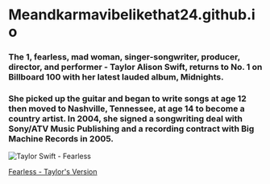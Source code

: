 # Meandkarmavibelikethat24.github.io
### The 1, fearless, mad woman, singer-songwriter, producer, director, and performer - Taylor Alison Swift, returns to No. 1 on Billboard 100 with her latest lauded album, Midnights. 
### She picked up the guitar and began to write songs at age 12 then moved to Nashville, Tennessee, at age 14 to become a country artist. In 2004, she signed a songwriting deal with Sony/ATV Music Publishing and a recording contract with Big Machine Records in 2005.  

![Taylor Swift - Fearless](https://www.platinumgames.com/wp-content/uploads/2016/03/A2-1.jpg)

<a href="https://open.spotify.com/album/4hDok0OAJd57SGIT8xuWJH">Fearless - Taylor's Version</a>


